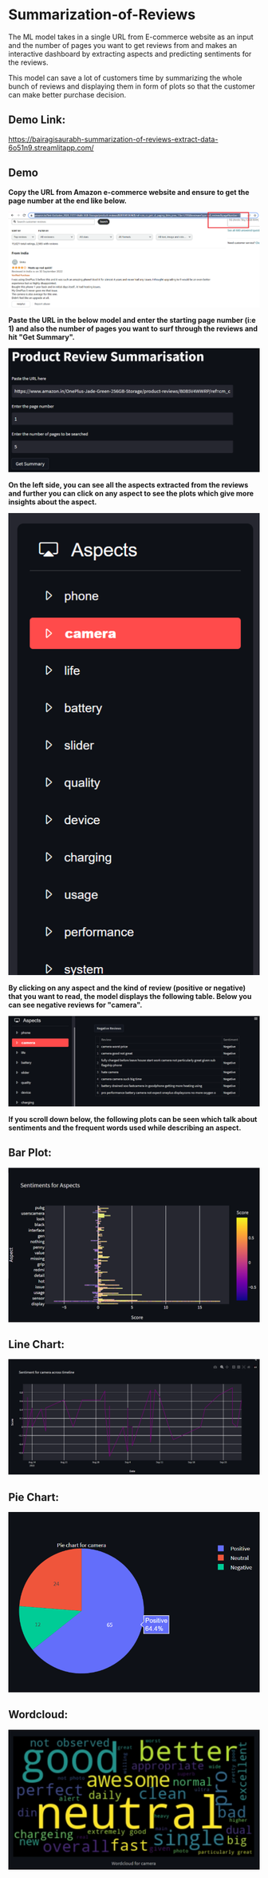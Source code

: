 
# Summarization-of-Reviews

The ML model takes in a single URL from E-commerce website as an input
and the number of pages you want to get reviews from and makes an interactive
dashboard by extracting aspects and predicting sentiments for the reviews.

This model can save a lot of customers time by summarizing the whole bunch of
reviews and displaying them in form of plots so that the customer can make
better purchase decision.

## Demo Link:

https://bairagisaurabh-summarization-of-reviews-extract-data-6o51n9.streamlitapp.com/





## Demo

**Copy the URL from Amazon e-commerce website and ensure to get the page number at the end like below.**

![url](url.PNG)

**Paste the URL in the below model and enter the starting page number (i:e 1) and also 
the number of pages you want to surf through the reviews and hit "Get Summary".**

![demo1](demo1.PNG)


**On the left side, you can see all the aspects extracted from the reviews and further
you can click on any aspect to see the plots which give more insights about the aspect.**

![asp](aspects.PNG)

**By clicking on any aspect and the kind of review (positive or negative) that you want to read,
the model displays the following table. Below you can see negative reviews for "camera".**

![cam](camera_negative.PNG)

**If you scroll down below, the following plots can be seen which talk about
sentiments and the frequent words used while describing an aspect.**

## Bar Plot:

![d1](overall_senti.PNG)

## Line Chart:

![d2](line_chart.PNG)

## Pie Chart:

![d4](pie_camera.PNG)

## Wordcloud:

![d3](wc.PNG)



